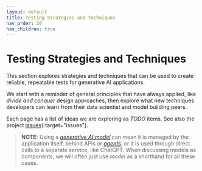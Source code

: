 ```yaml
---
layout: default
title: Testing Strategies and Techniques
nav_order: 20
has_children: true
---
```


# Testing Strategies and Techniques

This section explores strategies and techniques that can be used to create reliable, repeatable tests for generative AI applications. 

We start with a reminder of general principles that have always applied, like _divide and conquer_ design approaches, then explore what new techniques developers can learn from their data scientist and model building peers.

Each page has a list of ideas we are exploring as _TODO_ items. See also the project [issues](https://github.com/The-AI-Alliance/ai-application-testing/issues){:target="issues"}.

> **NOTE:** Using a [_generative AI model_]({{site.glossaryurl}}/#generative-ai-model) can mean it is managed by the application itself, behind APIs or [_agents_]({{site.glossaryurl}}/#agent), or it is used through direct calls to a separate service, like ChatGPT. When discussing models as components, we will often just use _model_ as a shorthand for all these cases.
